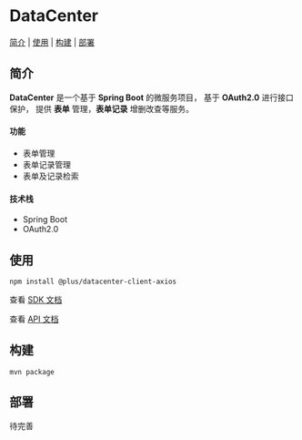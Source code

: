 # DataCenter
[简介](#简介) | [使用](#使用) | [构建](#构建) | [部署](#部署)

## 简介
**DataCenter** 是一个基于 **Spring Boot** 的微服务项目，
基于 **OAuth2.0** 进行接口保护，
提供 **表单** 管理，**表单记录** 增删改查等服务。

#### 功能
* 表单管理
* 表单记录管理
* 表单及记录检索

#### 技术栈
* Spring Boot
* OAuth2.0

## 使用
```shell
npm install @plus/datacenter-client-axios
```
查看 [ SDK 文档](datacenter-client-axios/README.md)

查看 [ API 文档](http://api.datacenter.wgv/doc.html)

## 构建
```shell
mvn package
```

## 部署
待完善
